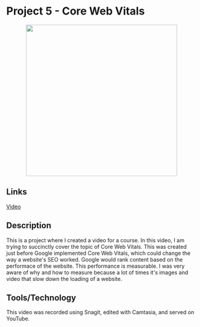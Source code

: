 # Project 5 - Core Web Vitals

<div style="text-align:center;"><img width="400" src="https://res.cloudinary.com/picturecloud7/image/upload/w_400,f_auto,q_auto/capstone/cwv.png" /></div>

## Links

 
[Video](https://youtu.be/ab6r-7064xo)

## Description
This is a project where I created a video for a course.  In this video, I am trying to succinctly cover the topic of Core Web Vitals.  This was created just before Google implemented Core Web Vitals, which could change the way a website's SEO worked.  Google would rank content based on the performace of the website.  This performance is measurable.  I was very aware of why and how to measure because a lot of times it's images and video that slow down the loading of a website.  

## Tools/Technology 
This video was recorded using Snagit, edited with Camtasia, and served on YouTube.
